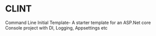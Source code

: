 # CLINT
Command Line Initial Template- A starter template for an ASP.Net core Console project with DI, Logging, Appsettings etc
